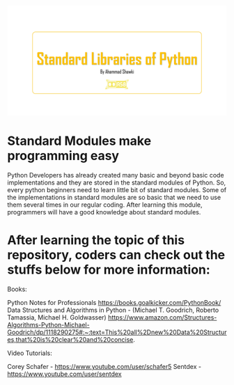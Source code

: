 ![poster](https://github.com/ahammadshawki8/Standard-Libraries-of-Python/blob/master/standard.jpg)

# Standard Modules make programming easy

Python Developers has already created many basic and beyond basic code implementations and they are stored in the standard modules of Python.
So, every python beginners need to learn little bit of standard modules. Some of the implementations in standard modules are so basic that we need to use them several times in our regular coding.
After learning this module, programmers will have a good knowledge about standard modules.


# After learning the topic of this repository, coders can check out the stuffs below for more information:

Books:

 Python Notes for Professionals 
 https://books.goalkicker.com/PythonBook/ 
 Data Structures and Algorithms in Python - (Michael T. Goodrich, Roberto Tamassia, Michael H. Goldwasser) 
 https://www.amazon.com/Structures-Algorithms-Python-Michael-Goodrich/dp/1118290275#:~:text=This%20all%2Dnew%20Data%20Structures,that%20is%20clear%20and%20concise.

Video Tutorials:

  Corey Schafer - https://www.youtube.com/user/schafer5
  Sentdex - https://www.youtube.com/user/sentdex
 
